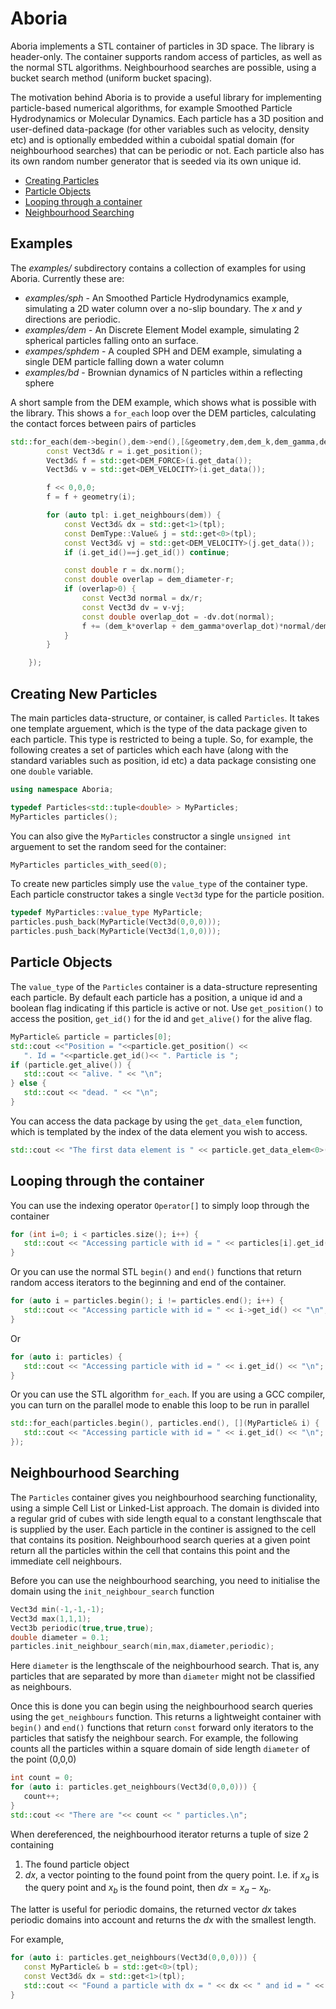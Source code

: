 Aboria
=====

Aboria implements a STL container of particles in 3D space. The library is header-only.
The container supports random access of particles, as well as the normal STL algorithms.
Neighbourhood searches are possible, using a bucket search method (uniform bucket spacing).

The motivation behind Aboria is to provide a useful library for implementing particle-based numerical algorithms, for example Smoothed Particle Hydrodynamics or Molecular Dynamics. Each particle has a 3D position and user-defined data-package (for other variables such as velocity, density etc) and is optionally embedded within a cuboidal spatial domain (for neighbourhood searches) that can be periodic or not. Each particle also has its own random number generator that is seeded via its own unique id.

- [Creating Particles](#create)
- [Particle Objects](#particle)
- [Looping through a container](#looping)
- [Neighbourhood Searching](#neighbour)

Examples
--------

The *examples/* subdirectory contains a collection of examples for using Aboria. Currently these are:

- *examples/sph* - An Smoothed Particle Hydrodynamics example, simulating a 2D water column over a no-slip boundary. The *x* and *y* directions are periodic.
- *examples/dem* - An Discrete Element Model example, simulating 2 spherical particles falling onto an surface.
- *exampes/sphdem* - A coupled SPH and DEM example, simulating a single DEM particle falling down a water column
- *examples/bd* - Brownian dynamics of N particles within a reflecting sphere


A short sample from the DEM example, which shows what is possible with the library. This shows a `for_each`
loop over the DEM particles, calculating the contact forces between pairs of particles

```Cpp
std::for_each(dem->begin(),dem->end(),[&geometry,dem,dem_k,dem_gamma,dem_mass,dem_diameter](DemType::Value& i) {
		const Vect3d& r = i.get_position();
		Vect3d& f = std::get<DEM_FORCE>(i.get_data());
		Vect3d& v = std::get<DEM_VELOCITY>(i.get_data());

		f << 0,0,0;
		f = f + geometry(i);

		for (auto tpl: i.get_neighbours(dem)) {
			const Vect3d& dx = std::get<1>(tpl);
			const DemType::Value& j = std::get<0>(tpl);
			const Vect3d& vj = std::get<DEM_VELOCITY>(j.get_data());
			if (i.get_id()==j.get_id()) continue;

			const double r = dx.norm();
			const double overlap = dem_diameter-r;
			if (overlap>0) {
				const Vect3d normal = dx/r;
				const Vect3d dv = v-vj;
				const double overlap_dot = -dv.dot(normal);
				f += (dem_k*overlap + dem_gamma*overlap_dot)*normal/dem_mass;
			}
		}

	});
```


<a name="create">Creating New Particles</a>
-------------------------------------------

The main particles data-structure, or container, is called `Particles`. It takes one template arguement, which is the type of the data package given to each particle. This type is restricted to being a tuple. So, for example, the following creates a set of particles which each have (along with the standard variables such as position, id etc) a data package consisting one one `double` variable.

```Cpp
using namespace Aboria;

typedef Particles<std::tuple<double> > MyParticles;
MyParticles particles();
```

You can also give the `MyParticles` constructor a single `unsigned int` arguement to set the random seed for the container:

```Cpp
MyParticles particles_with_seed(0);
```

To create new particles simply use the `value_type` of the container type. Each particle constructor takes a single `Vect3d` type for the particle position.

```Cpp
typedef MyParticles::value_type MyParticle;
particles.push_back(MyParticle(Vect3d(0,0,0)));
particles.push_back(MyParticle(Vect3d(1,0,0)));
```

<a name="particle">Particle Objects</a>
---------------------------------------

The `value_type` of the `Particles` container is a data-structure representing each particle. By default each particle has a position, a unique id and a boolean flag indicating if this particle is active or not. Use `get_position()` to access the position, `get_id()` for the id and `get_alive()` for the alive flag.

```Cpp
MyParticle& particle = particles[0];
std::cout <<"Position = "<<particle.get_position() << 
   ". Id = "<<particle.get_id()<< ". Particle is ";
if (particle.get_alive()) {
   std::cout << "alive. " << "\n";
} else {
   std::cout << "dead. " << "\n";
}
```

You can access the data package by using the `get_data_elem` function, which is templated by the index of the data element you wish to access.

```Cpp
std::cout << "The first data element is " << particle.get_data_elem<0>() << "\n";
```

<a name="looping">Looping through the container</a>
---------------------------------------------------

You can use the indexing operator `Operator[]` to simply loop through the container

```Cpp
for (int i=0; i < particles.size(); i++) {
   std::cout << "Accessing particle with id = " << particles[i].get_id() << "\n";
}
```

Or you can use the normal STL `begin()` and `end()` functions that return random access iterators to the beginning and end of the container.

```Cpp
for (auto i = particles.begin(); i != particles.end(); i++) {
   std::cout << "Accessing particle with id = " << i->get_id() << "\n";
}
```

Or

```Cpp
for (auto i: particles) {
   std::cout << "Accessing particle with id = " << i.get_id() << "\n";
}
```

Or you can use the STL algorithm `for_each`. If you are using a GCC compiler, you can turn on the parallel mode to enable this loop to be run in parallel

```Cpp
std::for_each(particles.begin(), particles.end(), [](MyParticle& i) {
   std::cout << "Accessing particle with id = " << i.get_id() << "\n";
});
```

<a name="neighbour">Neighbourhood Searching</a>
-----------------------------------------------

The `Particles` container gives you neighbourhood searching functionality, using a simple Cell List or Linked-List approach. The domain is divided into a regular grid of cubes with side length equal to a constant lengthscale that is supplied by the user. Each particle in the continer is assigned to the cell that contains its position. Neighbourhood search queries at a given point return all the particles within the cell that contains this point and the immediate cell neighbours.

Before you can use the neighbourhood searching, you need to initialise the domain using the `init_neighbour_search` function

```Cpp
Vect3d min(-1,-1,-1);
Vect3d max(1,1,1);
Vect3b periodic(true,true,true);
double diameter = 0.1;
particles.init_neighbour_search(min,max,diameter,periodic);
```

Here `diameter` is the lengthscale of the neighbourhood search. That is, any particles that are separated by more than `diameter` might not be classified as neighbours.

Once this is done you can begin using the neighbourhood search queries using the `get_neighbours` function. This returns a lightweight container with `begin()` and `end()` functions that return `const` forward only iterators to the particles that satisfy the neighbour search. For example, the following counts all the particles within a square domain of side length `diameter` of the point (0,0,0)

```Cpp
int count = 0;
for (auto i: particles.get_neighbours(Vect3d(0,0,0))) {
   count++;
}
std::cout << "There are "<< count << " particles.\n";
```

When dereferenced, the neighbourhood iterator returns a tuple of size 2 containing 

1. The found particle object
2. $dx$, a vector pointing to the found point from the query point. I.e. if $x_a$ is the query point and $x_b$ is the found point, then $dx = x_a - x_b$.

The latter is useful for periodic domains, the returned vector $dx$ takes periodic domains into account and returns the $dx$ with the smallest length. 

For example, 

```Cpp
for (auto i: particles.get_neighbours(Vect3d(0,0,0))) {
   const MyParticle& b = std::get<0>(tpl);
   const Vect3d& dx = std::get<1>(tpl);
   std::cout << "Found a particle with dx = " << dx << " and id = " << b.get_id() << "\n";
}
```
